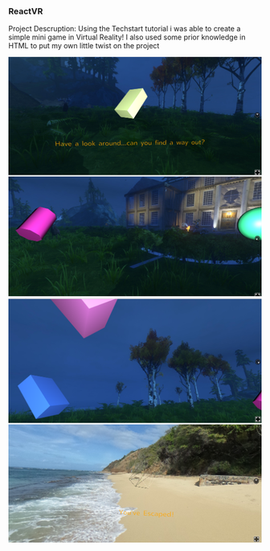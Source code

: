 ### ReactVR
Project Descruption: 
Using the Techstart tutorial i was able to create a simple mini game in Virtual Reality! I also used some prior knowledge in HTML to put my own little twist on the project


<img src="/ReactVR_image4_Meinhardta.PNG" alt="">

<img src="/ReactVR_image1_Meinhardta.PNG" alt="">


<img src="/ReactVR_image2_Meinhardta.PNG" alt="">


<img src="/ReactVR_image3_Meinhardta.PNG" alt="">
